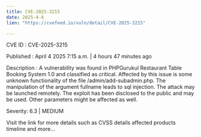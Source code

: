 ```yaml
---
title: CVE-2025-3215
date: 2025-4-4
lien: "https://cvefeed.io/vuln/detail/CVE-2025-3215"

---
```


CVE ID : CVE-2025-3215

Published :  April 4
2025
7:15 a.m. | 4 hours
47 minutes ago

Description : A vulnerability was found in PHPGurukul Restaurant Table Booking System 1.0 and classified as critical. Affected by this issue is some unknown functionality of the file /admin/add-subadmin.php. The manipulation of the argument fullname leads to sql injection. The attack may be launched remotely. The exploit has been disclosed to the public and may be used. Other parameters might be affected as well.

Severity: 6.3 | MEDIUM

Visit the link for more details
such as CVSS details
affected products
timeline
and more...
